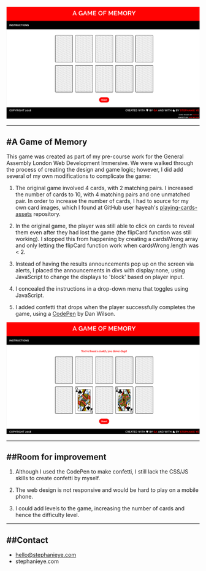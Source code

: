 ![game setup](/readmeimages/memorygame.jpg)

-----------------
#A Game of Memory
-----------------

This game was created as part of my pre-course work for the General Assembly London Web Development Immersive. We were walked through the process of creating the design and game logic; however, I did add several of my own modifications to complicate the game:

1. The original game involved 4 cards, with 2 matching pairs. I increased the number of cards to 10, with 4 matching pairs and one unmatched pair. In order to increase the number of cards, I had to source for my own card images, which I found at GitHub user hayeah's [playing-cards-assets](https://github.com/hayeah/playing-cards-assets) repository.

2. In the original game, the player was still able to click on cards to reveal them even after they had lost the game (the flipCard function was still working). I stopped this from happening by creating a cardsWrong array and only letting the flipCard function work when cardsWrong.length was < 2.  

3. Instead of having the results announcements pop up on the screen via alerts, I placed the announcements in divs with display:none, using JavaScript to change the displays to 'block' based on player input.

4. I concealed the instructions in a drop-down menu that toggles using JavaScript.

5. I added confetti that drops when the player successfully completes the game, using a [CodePen](https://codepen.io/danwilson/pen/vKzbgd) by Dan Wilson.

![game in play](/readmeimages/memorygame1.jpg)

----------------------
##Room for improvement
----------------------

1. Although I used the CodePen to make confetti, I still lack the CSS/JS skills to create confetti by myself.

2. The web design is not responsive and would be hard to play on a mobile phone.

3. I could add levels to the game, increasing the number of cards and hence the difficulty level.

---------
##Contact
---------
* hello@stephanieye.com
* stephanieye.com
